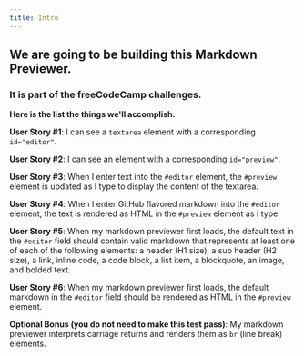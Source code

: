 ```yaml
---
title: Intro
---
```

## We are going to be building this Markdown Previewer. 
### It is part of the freeCodeCamp challenges.

**Here is the list the things we'll accomplish.**

**User Story #1**: I can see a `textarea` element with a corresponding `id="editor"`.

**User Story #2**: I can see an element with a corresponding `id="preview"`.

**User Story #3**: When I enter text into the `#editor` element, the `#preview` element is updated as I type to display the content of the textarea.

**User Story #4**: When I enter GitHub flavored markdown into the `#editor` element, the text is rendered as HTML in the `#preview` element as I type.

**User Story #5**: When my markdown previewer first loads, the default text in the `#editor` field should contain valid markdown that represents at least one of each of the following elements: a header (H1 size), a sub header (H2 size), a link, inline code, a code block, a list item, a blockquote, an image, and bolded text.

**User Story #6**: When my markdown previewer first loads, the default markdown in the `#editor` field should be rendered as HTML in the `#preview` element.

**Optional Bonus (you do not need to make this test pass)**: My markdown previewer interprets carriage returns and renders them as `br` (line break) elements.
